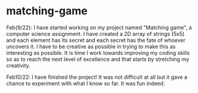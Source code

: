 # matching-game
Feb(9/22):
I have started working on my project named "Matching game", a computer science assignment. I have created a 2D array of strings (5x5) and each element has its secret and each secret has the fate of whoever uncovers it. I have to be creative as possible in trying to make this as interesting as possible. It is time I work towards improving my coding skills so as to reach the next level of excellence and that starts by stretching my creativity.

Feb10/22:
I have finished the project! It was not difficult at all but it gave a chance to experiment with  what I know so far. It was fun indeed.
